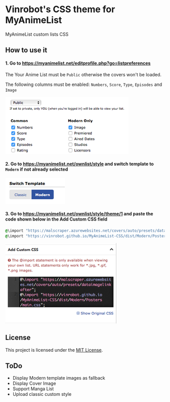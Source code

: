 # Vinrobot's CSS theme for MyAnimeList

MyAnimeList custom lists CSS

## How to use it

#### 1. Go to https://myanimelist.net/editprofile.php?go=listpreferences

The Your Anime List must be `Public` otherwise the covers won't be loaded.

The following columns must be enabled: `Numbers`, `Score`, `Type`, `Episodes` and `Image`

![Enabled Columns](/assets/docs-animecolumns.png)

#### 2. Go to https://myanimelist.net/ownlist/style and switch template to `Modern` if not already selected

![Modern Templates](/assets/docs-listtemplates.png)

#### 3. Go to https://myanimelist.net/ownlist/style/theme/1 and paste the code shown below in the Add Custom CSS field

```css
@\import "https://malscraper.azurewebsites.net/covers/auto/presets/dataimagelinkafter";
@\import "https://vinrobot.github.io/MyAnimeList-CSS/dist/Modern/Posters/main.css";
```

![Custom CSS Field](/assets/docs-addcustomcss.png)

## License
This project is licensed under the [MIT License](http://en.wikipedia.org/wiki/MIT_License).

## ToDo
- Display Modern template images as fallback
- Display Cover Image
- Support Manga List
- Upload classic custom style